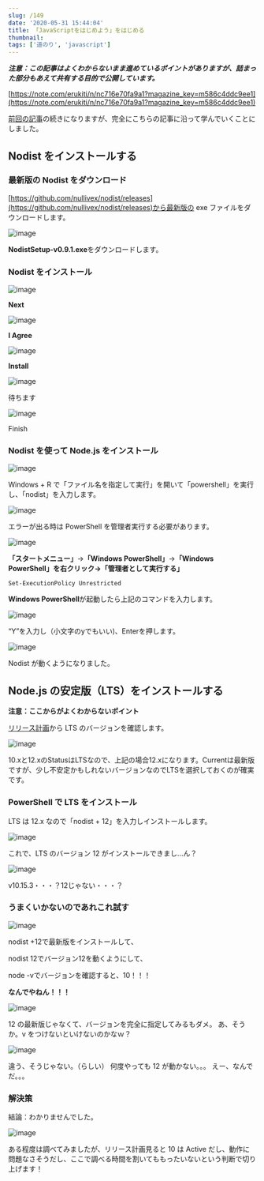 ```yaml
---
slug: /149
date: '2020-05-31 15:44:04'
title: 「JavaScriptをはじめよう」をはじめる
thumbnail:
tags: ['道のり', 'javascript']
---
```

**_注意：この記事はよくわからないまま進めているポイントがありますが、詰まった部分もあえて共有する目的で公開しています。_**

[https://note.com/erukiti/n/nc716e70fa9a1?magazine_key=m586c4ddc9ee1](https://note.com/erukiti/n/nc716e70fa9a1?magazine_key=m586c4ddc9ee1)

[前回の記事](https://totolog34.com/141/)の続きになりますが、完全にこちらの記事に沿って学んでいくことにしました。

## Nodist をインストールする

### 最新版の Nodist をダウンロード
[https://github.com/nullivex/nodist/releases](https://github.com/nullivex/nodist/releases)から最新版の exe ファイルをダウンロードします。

![image](/img/blog/contents/2020/05/image-34.png)

**NodistSetup-v0.9.1.exe**をダウンロードします。

### Nodist をインストール

![image](/img/blog/contents/2020/05/image-35.png)

**Next**

![image](/img/blog/contents/2020/05/image-36.png)

**I Agree**

![image](/img/blog/contents/2020/05/image-37.png)

**Install**

![image](/img/blog/contents/2020/05/image-38.png)

待ちます

![image](/img/blog/contents/2020/05/image-39.png)

Finish

### Nodist を使って Node.js をインストール

![image](/img/blog/contents/2020/05/image-40.png)

Windows + R で「ファイル名を指定して実行」を開いて「powershell」を実行し、「nodist」を入力します。

![image](/img/blog/contents/2020/05/image-41.png)

エラーが出る時は PowerShell を管理者実行する必要があります。

![image](/img/blog/contents/2020/05/image-42.png)

**「スタートメニュー」**→**「Windows PowerShell」**→**「Windows PowerShell」**を右クリック→**「管理者として実行する」**

```
Set-ExecutionPolicy Unrestricted
```

**Windows PowerShell**が起動したら上記のコマンドを入力します。

![image](/img/blog/contents/2020/05/image-43.png)

“Y”を入力し（小文字のyでもいい)、Enterを押します。

![image](/img/blog/contents/2020/05/image-44.png)

Nodist が動くようになりました。

## Node.js の安定版（LTS）をインストールする

**注意：ここからがよくわからないポイント**

[リリース計画](https://github.com/nodejs/Release)から LTS のバージョンを確認します。

![image](/img/blog/contents/2020/05/image-45.png)

10.xと12.xのStatusはLTSなので、上記の場合12.xになります。Currentは最新版ですが、少し不安定かもしれないバージョンなのでLTSを選択しておくのが確実です。

### PowerShell で LTS をインストール

LTS は 12.x なので「nodist + 12」を入力しインストールします。

![image](/img/blog/contents/2020/05/image-46.png)

これで、LTS のバージョン 12 がインストールできまし...ん？

![image](/img/blog/contents/2020/05/image-47.png)

v10.15.3・・・？12じゃない・・・？

### うまくいかないのであれこれ試す

![image](/img/blog/contents/2020/05/image-48.png)

nodist +12で最新版をインストールして、

nodist 12でバージョン12を動くようにして、

node -vでバージョンを確認すると、10！！！

**なんでやねん！！！**

![image](/img/blog/contents/2020/05/image-49.png)

12 の最新版じゃなくて、バージョンを完全に指定してみるもダメ。
あ、そうか。v をつけないといけないのかなｗ？

![image](/img/blog/contents/2020/05/image-50.png)

違う、そうじゃない。（らしい）
何度やっても 12 が動かない。。。
えー、なんでだ。。。

### 解決策

結論：わかりませんでした。

![image](/img/blog/contents/2020/05/image-51.png)

ある程度は調べてみましたが、リリース計画見ると 10 は Active だし、動作に問題なさそうだし、ここで調べる時間を割いてももったいないという判断で切り上げます！
